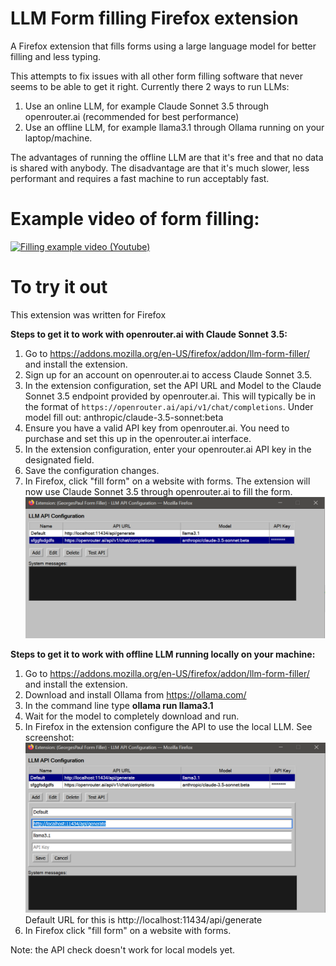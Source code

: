 # LLM Form filling Firefox extension
A Firefox extension that fills forms using a large language model for better filling and less typing. 

This attempts to fix issues with all other form filling software that never seems to be able to get it right. 
Currently there 2 ways to run LLMs: 
1. Use an online LLM, for example Claude Sonnet 3.5 through openrouter.ai (recommended for best performance)
2. Use an offline LLM, for example llama3.1 through Ollama running on your laptop/machine. 

The advantages of running the offline LLM are that it's free and that no data is shared with anybody. The disadvantage are that it's much slower, less performant and requires a fast machine to run acceptably fast. 

# Example video of form filling: 

[![Filling example video (Youtube)](https://img.youtube.com/vi/RIxEZ4BZXlI/0.jpg)](https://youtu.be/RIxEZ4BZXlI)


# To try it out
This extension was written for Firefox


**Steps to get it to work with openrouter.ai with Claude Sonnet 3.5:**
1. Go to https://addons.mozilla.org/en-US/firefox/addon/llm-form-filler/ and install the extension.
2. Sign up for an account on openrouter.ai to access Claude Sonnet 3.5.
3. In the extension configuration, set the API URL and Model to the Claude Sonnet 3.5 endpoint provided by openrouter.ai. This will typically be in the format of `https://openrouter.ai/api/v1/chat/completions`. Under model fill out: anthropic/claude-3.5-sonnet:beta
4. Ensure you have a valid API key from openrouter.ai. You need to purchase and set this up in the openrouter.ai interface.
5. In the extension configuration, enter your openrouter.ai API key in the designated field.
6. Save the configuration changes. 
7. In Firefox, click "fill form" on a website with forms. The extension will now use Claude Sonnet 3.5 through openrouter.ai to fill the form.
![Screenshot of the extension configuration for openrouter.ai with Claude Sonnet 3.5](/screenies/openrouterconfig.png)

**Steps to get it to work with offline LLM running locally on your machine:**
1. Go to https://addons.mozilla.org/en-US/firefox/addon/llm-form-filler/ and install the extension. 
2. Download and install Ollama from https://ollama.com/
3. In the command line type **ollama run llama3.1**
4. Wait for the model to completely download and run.
5. In Firefox in the extension configure the API to use the local LLM. See screenshot:
![Screenshot of the extension configuration for local LLM](/screenies/ollamaconfig.png) Default URL for this is http://localhost:11434/api/generate 
6. In Firefox click "fill form" on a website with forms.

Note: the API check doesn't work for local models yet. 

